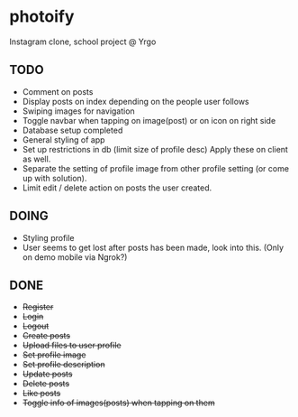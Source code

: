 # photoify
Instagram clone, school project @ Yrgo

## TODO

* Comment on posts
* Display posts on index depending on the people user follows
* Swiping images for navigation
* Toggle navbar when tapping on image(post) or on icon on right side
* Database setup completed
* General styling of app
* Set up restrictions in db (limit size of profile desc) Apply these on client as well.
* Separate the setting of profile image from other profile setting (or come up with solution).
* Limit edit / delete action on posts the user created.


## DOING
* Styling profile
* User seems to get lost after posts has been made, look into this. (Only on demo mobile via Ngrok?)

## DONE
* ~~Register~~
* ~~Login~~
* ~~Logout~~
* ~~Create posts~~
* ~~Upload files to user profile~~
* ~~Set profile image~~
* ~~Set profile description~~
* ~~Update posts~~
* ~~Delete posts~~
* ~~Like posts~~
* ~~Toggle info of images(posts) when tapping on them~~
